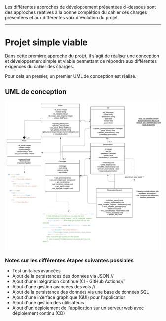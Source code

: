 
Les différentes approches de développement présentées ci-dessous sont des approches relatives à la bonne complétion du cahier des charges présentées et aux différentes voix d'évolution du projet.

----

# Projet simple viable 

Dans cette première approche du projet, il s'agit de réaliser une conception et développement simple et viable permettant de répondre aux différentes exigences du cahier des charges.

Pour cela un premier, un premier UML de conception est réalisé.


## UML de conception

![UML de conception v1](/documentation/diagram/UML_diagramme_classe_v1.png)

### Notes sur les différentes étapes suivantes possibles 

* Test unitaires avancées
* Ajout de la persistances des données via JSON //
* Ajout d'une Intégration continue (CI - GitHub Actions)//
* Ajout d'une gestion avancées des vols //
* Ajout de la persistance des données via une base de données SQL 
* Ajout d'une interface graphique (GUI) pour l'application
* Ajout d'une gestion des utilisateurs 
* Ajout d'un déploiement de l'application sur un serveur web avec déploiement continu (CD)

